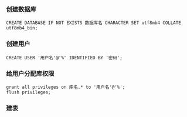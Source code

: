 




### 创建数据库

```
CREATE DATABASE IF NOT EXISTS 数据库名 CHARACTER SET utf8mb4 COLLATE utf8mb4_bin;
```

### 创建用户

```
CREATE USER '用户名'@'%' IDENTIFIED BY '密码';
```

### 给用户分配库权限
```
grant all privileges on 库名.* to '用户名'@'%';
flush privileges;
```

### 建表
```SQL

```



